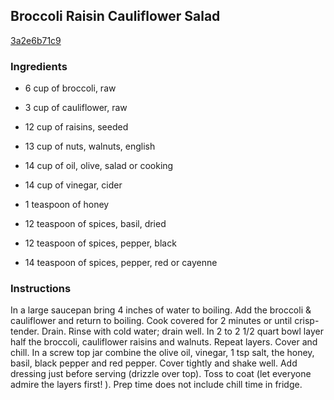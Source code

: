 ## Broccoli Raisin Cauliflower Salad

[3a2e6b71c9](http://www.food.com/recipe/broccoli-raisin-cauliflower-salad-224150)

### Ingredients

 - 6 cup of broccoli, raw

 - 3 cup of cauliflower, raw

 - 12 cup of raisins, seeded

 - 13 cup of nuts, walnuts, english

 - 14 cup of oil, olive, salad or cooking

 - 14 cup of vinegar, cider

 - 1 teaspoon of honey

 - 12 teaspoon of spices, basil, dried

 - 12 teaspoon of spices, pepper, black

 - 14 teaspoon of spices, pepper, red or cayenne

### Instructions

In a large saucepan bring 4 inches of water to boiling. Add the broccoli & cauliflower and return to boiling. Cook covered for 2 minutes or until crisp-tender. Drain. Rinse with cold water; drain well. In 2 to 2 1/2 quart bowl layer half the broccoli, cauliflower raisins and walnuts. Repeat layers. Cover and chill. In a screw top jar combine the olive oil, vinegar, 1 tsp salt, the honey, basil, black pepper and red pepper. Cover tightly and shake well. Add dressing just before serving (drizzle over top). Toss to coat (let everyone admire the layers first! ). Prep time does not include chill time in fridge.